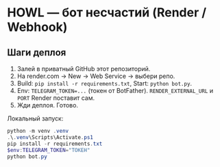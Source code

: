 # HOWL — бот несчастий (Render / Webhook)

## Шаги деплоя
1) Залей в приватный GitHub этот репозиторий.
2) На render.com → New → Web Service → выбери репо.
3) Build: `pip install -r requirements.txt`, Start: `python bot.py`.
4) Env: `TELEGRAM_TOKEN=...` (токен от BotFather). `RENDER_EXTERNAL_URL` и `PORT` Render поставит сам.
5) Жди деплоя. Готово.

Локальный запуск:
```powershell
python -m venv .venv
.\.venv\Scripts\Activate.ps1
pip install -r requirements.txt
$env:TELEGRAM_TOKEN="ТОКЕН"
python bot.py
```

